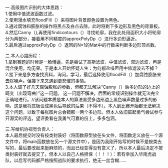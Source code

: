 一.高级图片识别的大体思路：  
1.使用中值滤波函数过滤。  
2.使用漫水填充floodFill（）来将图片背景颜色设置为黑色。    
3.通过腐蚀和膨胀的操作将黑点及白点去除，此时将剩下多边形及黑色的背景板。    
4.然后Canny（),再使用findcontours（）寻找轮廓，我在此处用面积大小将轮廓分为两部分，接着用不同精度的approxPolyDp（）进行多边形逼近。  
5.最后通过approxPolyDp（）返回的N*1的Mat中的行数来判断多边形顶点数。  

二.本人心路历程：  
1.拿到赛题的时候是一脸懵逼，先是尝试了高斯滤波，中值滤波，双边滤波，再是混合使用，均无果。于是本人开始怀疑人生：为何椒盐噪声用中值滤波去不掉？  
2.接下来是多方查找资料，询问，学习，最后选择使用floodFill（）加腐蚀膨胀来去除噪声。但接下来又遇到更悲催的事情。  
3.本人调了好几天腐蚀膨胀的参数，但都无法解决“Canny（）后多边形的边上的畸变（出现弯曲）”这一问题。 这一问题不解决，后面的常规识别操作就无法完全正确地进行。//该问题本质是本人的算法易受多边形边上黑色噪声数量过多的影响，这是我将底板设成黑色后导致的后果（不得不）。本人到比赛开始都无法解决这个问题，以致于每张图片总会错那一两个多边形。但本人依旧鼓起勇气尝试参与开源奖的评选，望评委看在我勇气可嘉的份上，多多包涵。  

三.写给机协视觉负责人：  
本人最后提交时没有按类封装好（将函数原型放在头文件，将函数定义放在一个源文件中，将main函数放在另一个源文件中），是因为我刚开始写的时候不是按类去写的，最后要改起来挺麻烦的，而且已经变得没有意义了，所以本人最后决定不按类封装好就去提交了。但本人以自己人格担保（！！！）：若有幸加入华南虎战队，以后写代码都严格按照战队的要求执行，绝无一丝含糊......
